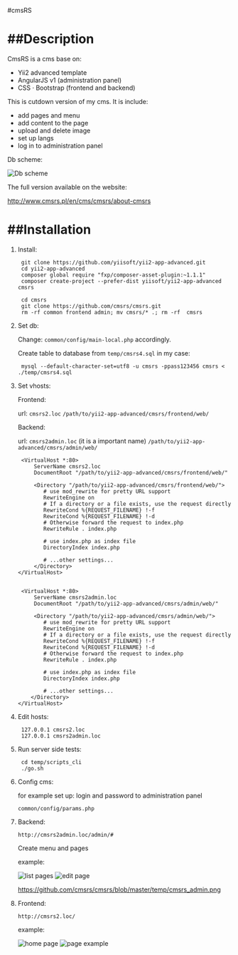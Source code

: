 #cmsRS

##Description
===========

CmsRS is a cms base on: 
* Yii2 advanced template 
* AngularJS v1 (administration panel)
* CSS · Bootstrap (frontend and backend)

This is cutdown version of my cms.
It is include:
* add pages and menu
* add content to the page
* upload and delete image
* set up langs
* log in to administration panel

Db scheme:

<img src="https://github.com/cmsrs/cmsrs/blob/master/temp/schema_cmsrs.png" alt="Db scheme" />


The full version available on the website:

http://www.cmsrs.pl/en/cms/cmsrs/about-cmsrs


##Installation
============

1. Install:

		git clone https://github.com/yiisoft/yii2-app-advanced.git
		cd yii2-app-advanced
		composer global require "fxp/composer-asset-plugin:~1.1.1"
		composer create-project --prefer-dist yiisoft/yii2-app-advanced cmsrs
		
		cd cmsrs
		git clone https://github.com/cmsrs/cmsrs.git
		rm -rf common frontend admin; mv cmsrs/* .; rm -rf  cmsrs


2. Set db:

	Change: `common/config/main-local.php` accordingly.
	
	Create table to database from `temp/cmsrs4.sql` in my case:
	
		mysql --default-character-set=utf8 -u cmsrs -ppass123456 cmsrs < ./temp/cmsrs4.sql 
	
	
	
3. Set vhosts:
	
	Frontend:

	 url: `cmsrs2.loc` 
	 `/path/to/yii2-app-advanced/cmsrs/frontend/web/`
	
	Backend:

	 url:  `cmsrs2admin.loc` (it is a important name)
	 `/path/to/yii2-app-advanced/cmsrs/admin/web/`


		<VirtualHost *:80>
			ServerName cmsrs2.loc
			DocumentRoot "/path/to/yii2-app-advanced/cmsrs/frontend/web/"
			
			<Directory "/path/to/yii2-app-advanced/cmsrs/frontend/web/">
               # use mod_rewrite for pretty URL support
               RewriteEngine on
               # If a directory or a file exists, use the request directly
               RewriteCond %{REQUEST_FILENAME} !-f
               RewriteCond %{REQUEST_FILENAME} !-d
               # Otherwise forward the request to index.php
               RewriteRule . index.php

               # use index.php as index file
               DirectoryIndex index.php

               # ...other settings...
			</Directory>
       </VirtualHost>


		<VirtualHost *:80>
			ServerName cmsrs2admin.loc  
			DocumentRoot "/path/to/yii2-app-advanced/cmsrs/admin/web/"
			
			<Directory "/path/to/yii2-app-advanced/cmsrs/admin/web/">
               # use mod_rewrite for pretty URL support
               RewriteEngine on
               # If a directory or a file exists, use the request directly
               RewriteCond %{REQUEST_FILENAME} !-f
               RewriteCond %{REQUEST_FILENAME} !-d
               # Otherwise forward the request to index.php
               RewriteRule . index.php

               # use index.php as index file
               DirectoryIndex index.php

               # ...other settings...
           </Directory>
       </VirtualHost>

4. Edit hosts:

		127.0.0.1 cmsrs2.loc
		127.0.0.1 cmsrs2admin.loc

5. Run server side tests:

		cd temp/scripts_cli
		./go.sh

6. Config cms:

	for example set up: login and password to administration panel

	`common/config/params.php`


7. Backend:

	`http://cmsrs2admin.loc/admin/#`

	Create menu and pages

	example:

	<img src="https://github.com/cmsrs/cmsrs/blob/master/temp/admin_list_page2.png" alt="list pages" />

	<img src="https://github.com/cmsrs/cmsrs/blob/master/temp/admin_page_edit.png" alt="edit page" />

	https://github.com/cmsrs/cmsrs/blob/master/temp/cmsrs_admin.png



8. Frontend:

	`http://cmsrs2.loc/`

	example:

	<img src="https://github.com/cmsrs/cmsrs/blob/master/temp/front_start_page.png" alt="home page" />

	<img src="https://github.com/cmsrs/cmsrs/blob/master/temp/front_page_example.png" alt="page example" />

